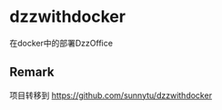 dzzwithdocker
=============

在docker中的部署DzzOffice

Remark
------------------------------

项目转移到 <https://github.com/sunnytu/dzzwithdocker> 

